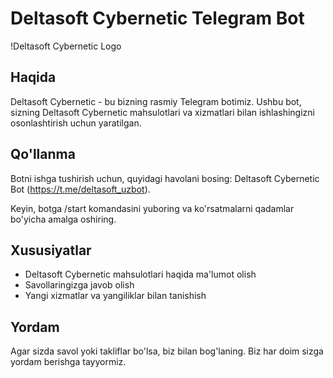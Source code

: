 # Deltasoft Cybernetic Telegram Bot

!Deltasoft Cybernetic Logo

## Haqida

Deltasoft Cybernetic - bu bizning rasmiy Telegram botimiz. Ushbu bot, sizning Deltasoft Cybernetic mahsulotlari va xizmatlari bilan ishlashingizni osonlashtirish uchun yaratilgan.

## Qo'llanma

Botni ishga tushirish uchun, quyidagi havolani bosing: Deltasoft Cybernetic Bot (https://t.me/deltasoft_uzbot).

Keyin, botga /start komandasini yuboring va ko'rsatmalarni qadamlar bo'yicha amalga oshiring.

## Xususiyatlar

- Deltasoft Cybernetic mahsulotlari haqida ma'lumot olish
- Savollaringizga javob olish
- Yangi xizmatlar va yangiliklar bilan tanishish

## Yordam

Agar sizda savol yoki takliflar bo'lsa, biz bilan bog'laning. Biz har doim sizga yordam berishga tayyormiz.
